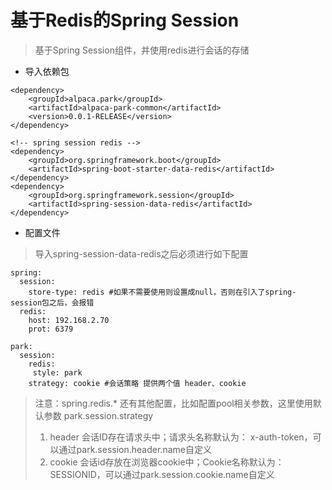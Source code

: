 # 基于Redis的Spring Session

> 基于Spring Session组件，并使用redis进行会话的存储

* 导入依赖包

```
<dependency>
    <groupId>alpaca.park</groupId>
    <artifactId>alpaca-park-common</artifactId>
    <version>0.0.1-RELEASE</version>
</dependency>

<!-- spring session redis -->
<dependency>
    <groupId>org.springframework.boot</groupId>
    <artifactId>spring-boot-starter-data-redis</artifactId>
</dependency>
<dependency>
    <groupId>org.springframework.session</groupId>
    <artifactId>spring-session-data-redis</artifactId>
</dependency>
```

* 配置文件

> 导入spring-session-data-redis之后必须进行如下配置

```
spring:
  session:
    store-type: redis #如果不需要使用则设置成null，否则在引入了spring-session包之后，会报错
  redis:
    host: 192.168.2.70
    prot: 6379

park:
  session:
    redis:
     style: park
    strategy: cookie #会话策略 提供两个值 header、cookie

```

> 注意：spring.redis.* 还有其他配置，比如配置pool相关参数，这里使用默认参数
> park.session.strategy 
> 1. header 会话ID存在请求头中；请求头名称默认为： x-auth-token，可以通过park.session.header.name自定义
> 2. cookie 会话id存放在浏览器cookie中；Cookie名称默认为： SESSIONID，可以通过park.session.cookie.name自定义









